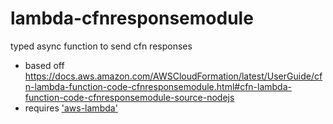 # lambda-cfnresponsemodule
 typed async function to send cfn responses
 - based off https://docs.aws.amazon.com/AWSCloudFormation/latest/UserGuide/cfn-lambda-function-code-cfnresponsemodule.html#cfn-lambda-function-code-cfnresponsemodule-source-nodejs
 - requires ['aws-lambda'](https://www.npmjs.com/package/@types/aws-lambda)
